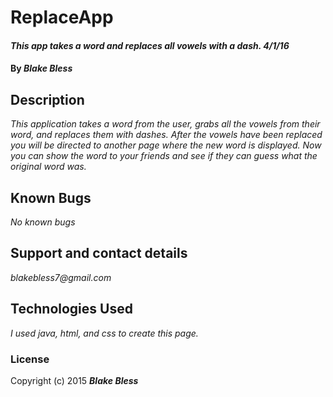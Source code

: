 # ReplaceApp

#### _This app takes a word and replaces all vowels with a dash. 4/1/16_

#### By _**Blake Bless**_

## Description

_This application takes a word from the user, grabs all the vowels from their word, and replaces them with dashes. After the
vowels have been replaced you will be directed to another page where the new word is displayed. Now you can show the word to your 
friends and see if they can guess what the original word was._

## Known Bugs

_No known bugs_

## Support and contact details

_blakebless7@gmail.com_

## Technologies Used

_I used java, html, and css to create this page._

### License

Copyright (c) 2015 **_Blake Bless_**
